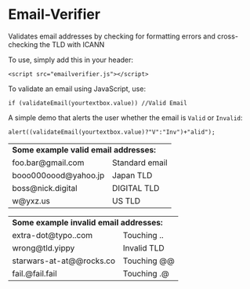 # Email-Verifier
Validates email addresses by checking for formatting errors and cross-checking the TLD with ICANN

To use, simply add this in your header:
````JS
<script src="emailverifier.js"></script>
````
To validate an email using JavaScript, use:

````JS
if (validateEmail(yourtextbox.value)) //Valid Email
````

A simple demo that alerts the user whether the email is ````Valid```` or ````Invalid````:

````JS
alert((validateEmail(yourtextbox.value)?"V":"Inv")+"alid");
````


<table>
	<tr><td colspan=2><b>Some example valid email addresses:</b></td></tr>
	<tr><td>foo.bar@gmail.com</td><td>Standard email</td></tr>
    <tr><td>booo000oood@yahoo.jp</td><td>Japan TLD</td></tr>
    <tr><td>boss@nick.digital</td><td>DIGITAL TLD</td></tr>
    <tr><td>w@yxz.us</td><td>US TLD</td></tr>
</table>

<table>
<tr><td colspan=2><b>Some example invalid email addresses:</b></td></tr>
    <tr><td>extra-dot@typo..com</td><td>Touching ..</td></tr>
    <tr><td>wrong@tld.yippy</td><td>Invalid TLD</td></tr>
    <tr><td>starwars-at-at@@rocks.co</td><td>Touching @@</td></tr>
    <tr><td>fail.@fail.fail</td><td>Touching .@</td></tr>
</table>
